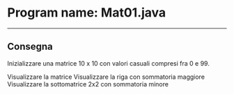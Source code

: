 # Program name: Mat01.java
---

## Consegna
Inizializzare una matrice 10 x 10 con valori casuali compresi fra 0 e 99.

Visualizzare la matrice
Visualizzare la riga con sommatoria maggiore
Visualizzare la sottomatrice 2x2 con sommatoria minore